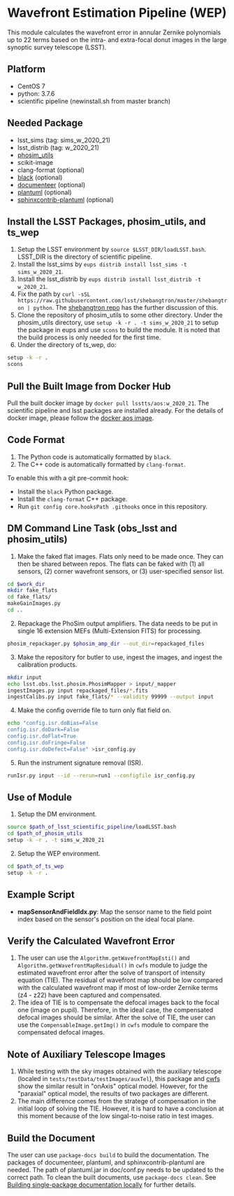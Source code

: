# Wavefront Estimation Pipeline (WEP)

This module calculates the wavefront error in annular Zernike polynomials up to 22 terms based on the intra- and extra-focal donut images in the large synoptic survey telescope (LSST).

## Platform

- CentOS 7
- python: 3.7.6
- scientific pipeline (newinstall.sh from master branch)

## Needed Package

- lsst_sims (tag: sims_w_2020_21)
- lsst_distrib (tag: w_2020_21)
- [phosim_utils](https://github.com/lsst-dm/phosim_utils)
- scikit-image
- clang-format (optional)
- [black](https://github.com/psf/black) (optional)
- [documenteer](https://github.com/lsst-sqre/documenteer) (optional)
- [plantuml](http://plantuml.com) (optional)
- [sphinxcontrib-plantuml](https://pypi.org/project/sphinxcontrib-plantuml/) (optional)

## Install the LSST Packages, phosim_utils, and ts_wep

1. Setup the LSST environment by `source $LSST_DIR/loadLSST.bash`. LSST_DIR is the directory of scientific pipeline.
2. Install the lsst_sims by `eups distrib install lsst_sims -t sims_w_2020_21`.
3. Install the lsst_distrib by `eups distrib install lsst_distrib -t w_2020_21`.
4. Fix the path by `curl -sSL https://raw.githubusercontent.com/lsst/shebangtron/master/shebangtron | python`. The [shebangtron repo](https://github.com/lsst/shebangtron) has the further discussion of this.
5. Clone the repository of phosim_utils to some other directory. Under the phosim_utils directory, use `setup -k -r . -t sims_w_2020_21` to setup the package in eups and use `scons` to build the module. It is noted that the build process is only needed for the first time.
6. Under the directory of ts_wep, do:

```bash
setup -k -r .
scons
```

## Pull the Built Image from Docker Hub

Pull the built docker image by `docker pull lsstts/aos:w_2020_21`. The scientific pipeline and lsst packages are installed already. For the details of docker image, please follow the [docker aos image](https://hub.docker.com/r/lsstts/aos).

## Code Format

1. The Python code is automatically formatted by `black`.
2. The C++ code is automatically formatted by `clang-format`.

To enable this with a git pre-commit hook:

- Install the `black` Python package.
- Install the `clang-format` C++ package.
- Run `git config core.hooksPath .githooks` once in this repository.

## DM Command Line Task (obs_lsst and phosim_utils)

1. Make the faked flat images. Flats only need to be made once. They can then be shared between repos. The flats can be faked with (1) all sensors, (2) corner wavefront sensors, or (3) user-specified sensor list.

```bash
cd $work_dir
mkdir fake_flats
cd fake_flats/
makeGainImages.py
cd ..
```

2. Repackage the PhoSim output amplifiers. The data needs to be put in single 16 extension MEFs (Multi-Extension FITS) for processing.

```bash
phosim_repackager.py $phosim_amp_dir --out_dir=repackaged_files
```

3. Make the repository for butler to use, ingest the images, and ingest the calibration products.

```bash
mkdir input
echo lsst.obs.lsst.phosim.PhosimMapper > input/_mapper
ingestImages.py input repackaged_files/*.fits
ingestCalibs.py input fake_flats/* --validity 99999 --output input
```

4. Make the config override file to turn only flat field on.

```bash
echo "config.isr.doBias=False
config.isr.doDark=False
config.isr.doFlat=True
config.isr.doFringe=False
config.isr.doDefect=False" >isr_config.py
```

5. Run the instrument signature removal (ISR).

```bash
runIsr.py input --id --rerun=run1 --configfile isr_config.py
```

## Use of Module

1. Setup the DM environment.

```bash
source $path_of_lsst_scientific_pipeline/loadLSST.bash
cd $path_of_phosim_utils
setup -k -r . -t sims_w_2020_21
```

2. Setup the WEP environment.

```bash
cd $path_of_ts_wep
setup -k -r .
```

## Example Script

- **mapSensorAndFieldIdx.py**: Map the sensor name to the field point index based on the sensor's position on the ideal focal plane.

## Verify the Calculated Wavefront Error

1. The user can use the `Algorithm.getWavefrontMapEsti()` and `Algorithm.getWavefrontMapResidual()` in `cwfs` module to judge the estimated wavefront error after the solve of transport of intensity equation (TIE). The residual of wavefront map should be low compared with the calculated wavefront map if most of low-order Zernike terms (z4 - z22) have been captured and compensated.
2. The idea of TIE is to compensate the defocal images back to the focal one (image on pupil). Therefore, in the ideal case, the compensated defocal images should be similar. After the solve of TIE, the user can use the `CompensableImage.getImg()` in `cwfs` module to compare the compensated defocal images.

## Note of Auxiliary Telescope Images

1. While testing with the sky images obtained with the auxiliary telescope (localed in `tests/testData/testImages/auxTel`), this package and [cwfs](https://github.com/bxin/cwfs) show the similar result in "onAxis" optical model. However, for the "paraxial" optical model, the results of two packages are different.
2. The main difference comes from the stratege of compensation in the initial loop of solving the TIE. However, it is hard to have a conclusion at this moment because of the low singal-to-noise ratio in test images.

## Build the Document

The user can use `package-docs build` to build the documentation. The packages of documenteer, plantuml, and sphinxcontrib-plantuml are needed. The path of plantuml.jar in doc/conf.py needs to be updated to the correct path. To clean the built documents, use `package-docs clean`. See [Building single-package documentation locally](https://developer.lsst.io/stack/building-single-package-docs.html) for further details.
